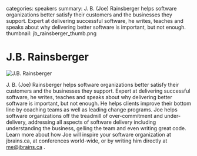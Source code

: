 categories: speakers
summary: J. B. (Joe) Rainsberger helps software organizations better satisfy their customers and the businesses they support. Expert at delivering successful software, he writes, teaches and speaks about why delivering better software is important, but not enough.
thumbnail: jb_rainsberger_thumb.png

#  J.B. Rainsberger

![J.B. Rainsberger](/attachments/jb_rainsberger_resized.jpg)

J. B. (Joe) Rainsberger helps software organizations better satisfy their customers and the businesses they support. Expert at delivering successful software, he writes, teaches and speaks about why delivering better software is important, but not enough. He helps clients improve their bottom line by coaching teams as well as leading change programs. Joe helps software organizations off the treadmill of over-commitment and under-delivery, addressing all aspects of software delivery including understanding the business, gelling the team and even writing great code. Learn more about how Joe will inspire your software organization at jbrains.ca, at conferences world-wide, or by writing him directly at me@jbrains.ca .

